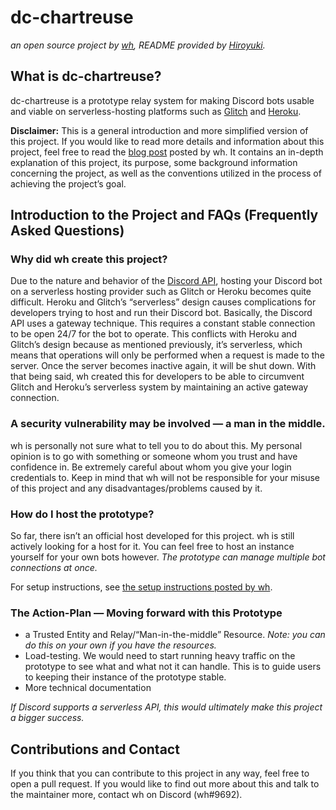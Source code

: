 # dc-chartreuse

_an open source project by [wh](https://github.com/wh0),_
_README provided by [Hiroyuki](https://github.com/WeebHiroyuki)._

## What is dc-chartreuse?

dc-chartreuse is a prototype relay system for making Discord bots usable and viable on serverless-hosting platforms such as [Glitch](https://glitch.com) and [Heroku](https://heroku.com).

**Disclaimer:** This is a general introduction and more simplified version of this project. If you would like to read more details and information about this project, feel free to read the [blog post](https://support.glitch.com/t/a-prototype-bot-relay-for-discord/27845) posted by wh. It contains an in-depth explanation of this project, its purpose, some background information concerning the project, as well as the conventions utilized in the process of achieving the project’s goal.

## Introduction to the Project and FAQs (Frequently Asked Questions)

### Why did wh create this project?

Due to the nature and behavior of the [Discord API](https://discord.com/developers/docs/intro), hosting your Discord bot on a serverless hosting provider such as Glitch or Heroku becomes quite difficult.
Heroku and Glitch’s “serverless” design causes complications for developers trying to host and run their Discord bot.
Basically, the Discord API uses a gateway technique. This requires a constant stable connection to be open 24/7 for the bot to operate. This conflicts with Heroku and Glitch’s design because as mentioned previously, it’s serverless, which means that operations will only be performed when a request is made to the server. Once the server becomes inactive again, it will be shut down.
With that being said, wh created this for developers to be able to circumvent Glitch and Heroku’s serverless system by maintaining an active gateway connection.

### A security vulnerability may be involved — a man in the middle.

wh is personally not sure what to tell you to do about this. My personal opinion is to go with something or someone whom you trust and have confidence in. Be extremely careful about whom you give your login credentials to. Keep in mind that wh will not be responsible for your misuse of this project and any disadvantages/problems caused by it.

### How do I host the prototype?

So far, there isn’t an official host developed for this project. wh is still actively looking for a host for it. You can feel free to host an instance yourself for your own bots however. _The prototype can manage multiple bot connections at once._

For setup instructions, see [the setup instructions posted by wh](https://support.glitch.com/t/a-prototype-bot-relay-for-discord/27845/8).

### The Action-Plan — Moving forward with this Prototype

- a Trusted Entity and Relay/“Man-in-the-middle” Resource. _Note: you can do this on your own if you have the resources._
- Load-testing. We would need to start running heavy traffic on the prototype to see what and what not it can handle. This is to guide users to keeping their instance of the prototype stable.
- More technical documentation

_If Discord supports a serverless API, this would ultimately make this project a bigger success._

## Contributions and Contact

If you think that you can contribute to this project in any way, feel free to open a pull request. If you would like to find out more about this and talk to the maintainer more, contact wh on Discord (wh#9692).

